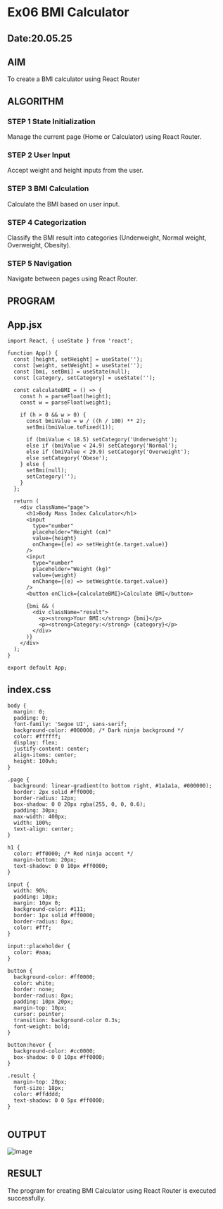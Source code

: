 # Ex06 BMI Calculator
## Date:20.05.25

## AIM
To create a BMI calculator using React Router 

## ALGORITHM
### STEP 1 State Initialization
Manage the current page (Home or Calculator) using React Router.

### STEP 2 User Input
Accept weight and height inputs from the user.

### STEP 3 BMI Calculation
Calculate the BMI based on user input.

### STEP 4 Categorization
Classify the BMI result into categories (Underweight, Normal weight, Overweight, Obesity).

### STEP 5 Navigation
Navigate between pages using React Router.

## PROGRAM
## App.jsx
```
import React, { useState } from 'react';

function App() {
  const [height, setHeight] = useState('');
  const [weight, setWeight] = useState('');
  const [bmi, setBmi] = useState(null);
  const [category, setCategory] = useState('');

  const calculateBMI = () => {
    const h = parseFloat(height);
    const w = parseFloat(weight);

    if (h > 0 && w > 0) {
      const bmiValue = w / ((h / 100) ** 2);
      setBmi(bmiValue.toFixed(1));

      if (bmiValue < 18.5) setCategory('Underweight');
      else if (bmiValue < 24.9) setCategory('Normal');
      else if (bmiValue < 29.9) setCategory('Overweight');
      else setCategory('Obese');
    } else {
      setBmi(null);
      setCategory('');
    }
  };

  return (
    <div className="page">
      <h1>Body Mass Index Calculator</h1>
      <input
        type="number"
        placeholder="Height (cm)"
        value={height}
        onChange={(e) => setHeight(e.target.value)}
      />
      <input
        type="number"
        placeholder="Weight (kg)"
        value={weight}
        onChange={(e) => setWeight(e.target.value)}
      />
      <button onClick={calculateBMI}>Calculate BMI</button>

      {bmi && (
        <div className="result">
          <p><strong>Your BMI:</strong> {bmi}</p>
          <p><strong>Category:</strong> {category}</p>
        </div>
      )}
    </div>
  );
}

export default App;

```
## index.css
```
body {
  margin: 0;
  padding: 0;
  font-family: 'Segoe UI', sans-serif;
  background-color: #000000; /* Dark ninja background */
  color: #ffffff;
  display: flex;
  justify-content: center;
  align-items: center;
  height: 100vh;
}

.page {
  background: linear-gradient(to bottom right, #1a1a1a, #000000);
  border: 2px solid #ff0000;
  border-radius: 12px;
  box-shadow: 0 0 20px rgba(255, 0, 0, 0.6);
  padding: 30px;
  max-width: 400px;
  width: 100%;
  text-align: center;
}

h1 {
  color: #ff0000; /* Red ninja accent */
  margin-bottom: 20px;
  text-shadow: 0 0 10px #ff0000;
}

input {
  width: 90%;
  padding: 10px;
  margin: 10px 0;
  background-color: #111;
  border: 1px solid #ff0000;
  border-radius: 8px;
  color: #fff;
}

input::placeholder {
  color: #aaa;
}

button {
  background-color: #ff0000;
  color: white;
  border: none;
  border-radius: 8px;
  padding: 10px 20px;
  margin-top: 10px;
  cursor: pointer;
  transition: background-color 0.3s;
  font-weight: bold;
}

button:hover {
  background-color: #cc0000;
  box-shadow: 0 0 10px #ff0000;
}

.result {
  margin-top: 20px;
  font-size: 18px;
  color: #ffdddd;
  text-shadow: 0 0 5px #ff0000;
}


```

## OUTPUT
![image](https://github.com/user-attachments/assets/3bf2eb28-566b-492b-bdab-1c8fb9a37be3)

## RESULT
The program for creating BMI Calculator using React Router is executed successfully.
